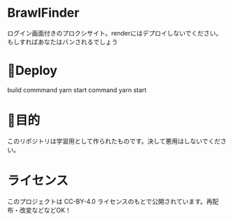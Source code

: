 # BrawlFinder
ログイン画面付きのプロクシサイト。renderにはデプロイしないでください。もしすればあなたはバンされるでしょう
# 🚀Deploy
build commmand
yarn
start command
yarn start
# 📖目的
このリポジトリは学習用として作られたものです。決して悪用はしないでください。
# ライセンス
このプロジェクトは CC-BY-4.0 ライセンスのもとで公開されています。再配布・改変などなどOK！
